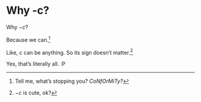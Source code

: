 # Why -c?
<!-- #SQUARK live!
| dest = scriptures/integrals/adventures/-c
| index = scriptures / integrals / adventures
-->

Why $-c$?

Because we can.[^can]

[^can]: Tell me, what’s stopping you? *CoNfOrMiTy?*

Like, $c$ can be anything. So its sign doesn’t matter.[^sign]

[^sign]: $- c$ is cute, ok?

Yes, that’s literally all. :P
